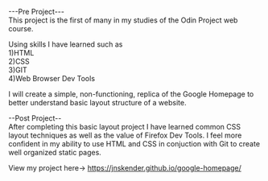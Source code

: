 ---Pre Project---  
This project is the first of many in my studies of the Odin Project web course.

Using skills I have learned such as  
1)HTML  
2)CSS  
3)GIT  
4)Web Browser Dev Tools

I will create a simple, non-functioning, replica of the Google Homepage to better understand basic layout structure of a website.

--Post Project--  
After completing this basic layout project I have learned common CSS layout techniques as well as the value of Firefox Dev Tools. I feel more confident in my ability to use HTML and CSS in conjuction with Git to create well organized static pages.    
  
 View my project here-> https://jnskender.github.io/google-homepage/

